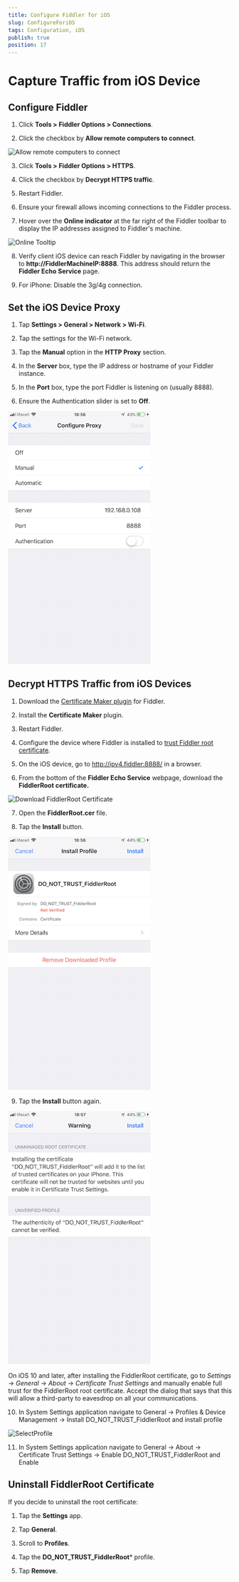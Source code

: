 ```yaml
---
title: Configure Fiddler for iOS
slug: ConfigureForiOS
tags: Configuration, iOS
publish: true
position: 17
---
```


Capture Traffic from iOS Device
===============================

Configure Fiddler
-----------------

1. Click **Tools > Fiddler Options > Connections**.

2. Click the checkbox by **Allow remote computers to connect**.

 ![Allow remote computers to connect][1]

3. Click **Tools > Fiddler Options > HTTPS**. 

4. Click the checkbox by **Decrypt HTTPS traffic**.

5. Restart Fiddler.

6. Ensure your firewall allows incoming connections to the Fiddler process.

7. Hover over the **Online indicator** at the far right of the Fiddler toolbar to display the IP addresses assigned to Fiddler's machine.

 ![Online Tooltip][2]

8. Verify client iOS device can reach Fiddler by navigating in the browser to **http://FiddlerMachineIP:8888**. This address should return the **Fiddler Echo Service** page.

9. For iPhone: Disable the 3g/4g connection.

Set the iOS Device Proxy
------------------------

1. Tap **Settings > General > Network > Wi-Fi**.

2. Tap the settings for the Wi-Fi network.

3. Tap the **Manual** option in the **HTTP Proxy** section. 

4. In the **Server** box, type the IP address or hostname of your Fiddler instance. 

5. In the **Port** box, type the port Fiddler is listening on (usually 8888). 

6. Ensure the Authentication slider is set to **Off**.

 ![iOS Proxy Settings][3]

Decrypt HTTPS Traffic from iOS Devices
--------------------------------------

1. Download the [Certificate Maker plugin][8] for Fiddler.

2. Install the **Certificate Maker** plugin.

3. Restart Fiddler.

4. Configure the device where Fiddler is installed to [trust Fiddler root certificate][4].

5. On the iOS device, go to http://ipv4.fiddler:8888/ in a browser.

6. From the bottom of the **Fiddler Echo Service** webpage, download the **FiddlerRoot certificate.**

 ![Download FiddlerRoot Certificate][5]

7. Open the **FiddlerRoot.cer** file.

8. Tap the **Install** button.

 ![Install Profile][6]

9. Tap the **Install** button again.

 ![Warning][7]

On iOS 10 and later, after installing the FiddlerRoot certificate, go to *Settings* -> *General* -> *About* -> *Certificate Trust Settings* and manually enable full trust for the FiddlerRoot root certificate. Accept the dialog that says that this will allow a third-party to eavesdrop on all your communications.

10. In System Settings application navigate to General -> Profiles & Device Management -> Install DO_NOT_TRUST_FiddlerRoot and install profile

 ![SelectProfile][8]

11. In System Settings application navigate to General -> About -> Certificate Trust Settings -> Enable DO_NOT_TRUST_FiddlerRoot and Enable
 

Uninstall FiddlerRoot Certificate
---------------------------------

If you decide to uninstall the root certificate:

1. Tap the **Settings** app.

2. Tap **General**.

3. Scroll to **Profiles**.

4. Tap the **DO_NOT_TRUST_FiddlerRoot*** profile.

5. Tap **Remove**.

[1]: ../../images/ConfigureForiOS/AllowRemoteComputersToConnect.png
[2]: ../../images/ConfigureForiOS/OnlineTooltip.png
[3]: ../../images/ConfigureForiOS/iOSProxySettings.png
[4]: ./TrustFiddlerRootCert
[5]: ../../images/ConfigureForiOS/DownloadFiddlerRootCert.png
[6]: ../../images/ConfigureForiOS/InstallProfile.png
[7]: ../../images/ConfigureForiOS/Warning.png
[8]: http://fiddler2.com/add-ons
